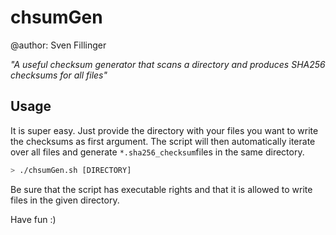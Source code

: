 # chsumGen
@author: Sven Fillinger

_"A useful checksum generator that scans a directory and produces SHA256 checksums for all files"_

## Usage
It is super easy. Just provide the directory with your files you want to write the checksums as first argument. The script will then automatically iterate over all files and generate ```*.sha256_checksum```files in the same directory.

```bash
> ./chsumGen.sh [DIRECTORY] 
```

Be sure that the script has executable rights and that it is allowed to write files in the given directory. 

Have fun :)
